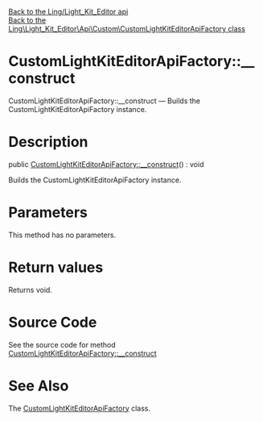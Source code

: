 [Back to the Ling/Light_Kit_Editor api](https://github.com/lingtalfi/Light_Kit_Editor/blob/master/doc/api/Ling/Light_Kit_Editor.md)<br>
[Back to the Ling\Light_Kit_Editor\Api\Custom\CustomLightKitEditorApiFactory class](https://github.com/lingtalfi/Light_Kit_Editor/blob/master/doc/api/Ling/Light_Kit_Editor/Api/Custom/CustomLightKitEditorApiFactory.md)


CustomLightKitEditorApiFactory::__construct
================



CustomLightKitEditorApiFactory::__construct — Builds the CustomLightKitEditorApiFactory instance.




Description
================


public [CustomLightKitEditorApiFactory::__construct](https://github.com/lingtalfi/Light_Kit_Editor/blob/master/doc/api/Ling/Light_Kit_Editor/Api/Custom/CustomLightKitEditorApiFactory/__construct.md)() : void




Builds the CustomLightKitEditorApiFactory instance.




Parameters
================

This method has no parameters.


Return values
================

Returns void.








Source Code
===========
See the source code for method [CustomLightKitEditorApiFactory::__construct](https://github.com/lingtalfi/Light_Kit_Editor/blob/master/Api/Custom/CustomLightKitEditorApiFactory.php#L21-L24)


See Also
================

The [CustomLightKitEditorApiFactory](https://github.com/lingtalfi/Light_Kit_Editor/blob/master/doc/api/Ling/Light_Kit_Editor/Api/Custom/CustomLightKitEditorApiFactory.md) class.



